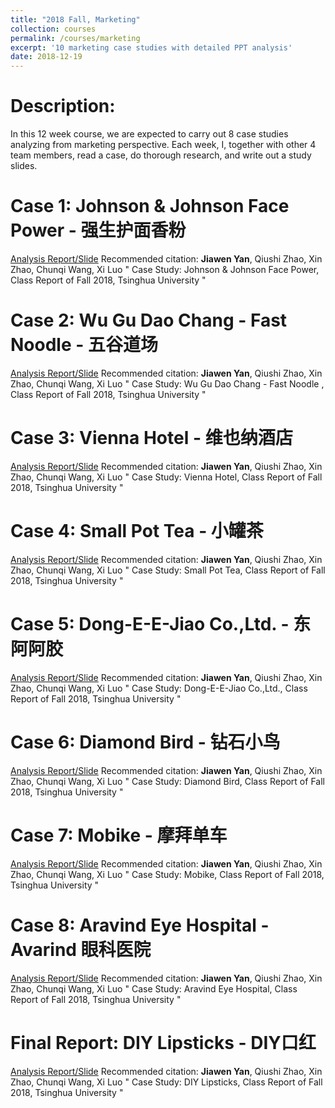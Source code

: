 ```yaml
---
title: "2018 Fall, Marketing"
collection: courses
permalink: /courses/marketing
excerpt: '10 marketing case studies with detailed PPT analysis'
date: 2018-12-19
---
```


Description:
=====
In this 12 week course, we are expected to carry out 8 case studies analyzing from marketing perspective. Each week, I, together with other 4 team members, read a case, do thorough research, and write out a study slides. 

Case 1: Johnson & Johnson Face Power - 强生护面香粉
=====
[Analysis Report/Slide]('http://charlesyan1.github.io/files/courses/marketing/1.pdf')
Recommended citation: **Jiawen Yan**, Qiushi Zhao, Xin Zhao, Chunqi Wang, Xi Luo &quot; Case Study: Johnson & Johnson Face Power, Class Report of Fall 2018, Tsinghua University &quot;


Case 2: Wu Gu Dao Chang - Fast Noodle - 五谷道场
=====
[Analysis Report/Slide]('http://charlesyan1.github.io/files/courses/marketing/2.pdf')
Recommended citation: **Jiawen Yan**, Qiushi Zhao, Xin Zhao, Chunqi Wang, Xi Luo &quot; Case Study: Wu Gu Dao Chang - Fast Noodle , Class Report of Fall 2018, Tsinghua University &quot;


Case 3: Vienna Hotel - 维也纳酒店
=====
[Analysis Report/Slide]('http://charlesyan1.github.io/files/courses/marketing/3.pdf')
Recommended citation: **Jiawen Yan**, Qiushi Zhao, Xin Zhao, Chunqi Wang, Xi Luo &quot; Case Study:  Vienna Hotel, Class Report of Fall 2018, Tsinghua University &quot;

Case 4: Small Pot Tea - 小罐茶
=====
[Analysis Report/Slide]('http://charlesyan1.github.io/files/courses/marketing/4.pdf')
Recommended citation: **Jiawen Yan**, Qiushi Zhao, Xin Zhao, Chunqi Wang, Xi Luo &quot; Case Study:  Small Pot Tea, Class Report of Fall 2018, Tsinghua University &quot;

Case 5: Dong-E-E-Jiao Co.,Ltd. - 东阿阿胶
=====
[Analysis Report/Slide]('http://charlesyan1.github.io/files/courses/marketing/5.pdf')
Recommended citation: **Jiawen Yan**, Qiushi Zhao, Xin Zhao, Chunqi Wang, Xi Luo &quot; Case Study:  Dong-E-E-Jiao Co.,Ltd., Class Report of Fall 2018, Tsinghua University &quot;

Case 6: Diamond Bird - 钻石小鸟
=====
[Analysis Report/Slide]('http://charlesyan1.github.io/files/courses/marketing/6.pdf')
Recommended citation: **Jiawen Yan**, Qiushi Zhao, Xin Zhao, Chunqi Wang, Xi Luo &quot; Case Study:  Diamond Bird, Class Report of Fall 2018, Tsinghua University &quot;

Case 7: Mobike - 摩拜单车
=====
[Analysis Report/Slide]('http://charlesyan1.github.io/files/courses/marketing/7.pdf')
Recommended citation: **Jiawen Yan**, Qiushi Zhao, Xin Zhao, Chunqi Wang, Xi Luo &quot; Case Study:  Mobike, Class Report of Fall 2018, Tsinghua University &quot;

Case 8: Aravind Eye Hospital - Avarind 眼科医院
=====
[Analysis Report/Slide]('http://charlesyan1.github.io/files/courses/marketing/8.pdf')
Recommended citation: **Jiawen Yan**, Qiushi Zhao, Xin Zhao, Chunqi Wang, Xi Luo &quot; Case Study:  Aravind Eye Hospital, Class Report of Fall 2018, Tsinghua University &quot;

Final Report: DIY Lipsticks - DIY口红
=====
[Analysis Report/Slide]('http://charlesyan1.github.io/files/courses/marketing/final.pdf')
Recommended citation: **Jiawen Yan**, Qiushi Zhao, Xin Zhao, Chunqi Wang, Xi Luo &quot; Case Study:  DIY Lipsticks, Class Report of Fall 2018, Tsinghua University &quot;






